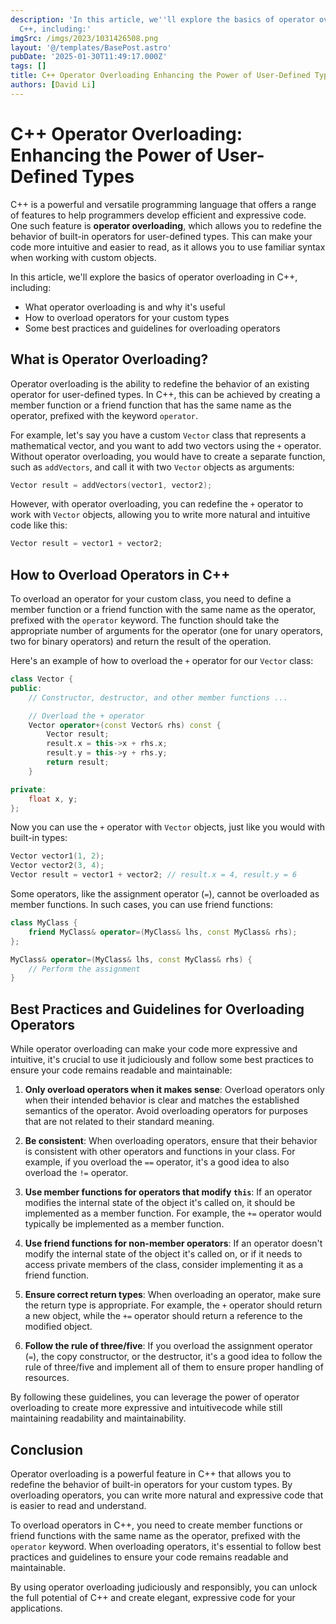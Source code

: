 ```yaml
---
description: 'In this article, we''ll explore the basics of operator overloading in
  C++, including:'
imgSrc: /imgs/2023/1031426508.png
layout: '@/templates/BasePost.astro'
pubDate: '2025-01-30T11:49:17.000Z'
tags: []
title: C++ Operator Overloading Enhancing the Power of User-Defined Types
authors: [David Li]
---
```


# C++ Operator Overloading: Enhancing the Power of User-Defined Types

C++ is a powerful and versatile programming language that offers a range of features to help programmers develop efficient and expressive code. One such feature is **operator overloading**, which allows you to redefine the behavior of built-in operators for user-defined types. This can make your code more intuitive and easier to read, as it allows you to use familiar syntax when working with custom objects.

In this article, we'll explore the basics of operator overloading in C++, including:

- What operator overloading is and why it's useful
- How to overload operators for your custom types
- Some best practices and guidelines for overloading operators

## What is Operator Overloading?

Operator overloading is the ability to redefine the behavior of an existing operator for user-defined types. In C++, this can be achieved by creating a member function or a friend function that has the same name as the operator, prefixed with the keyword `operator`.

For example, let's say you have a custom `Vector` class that represents a mathematical vector, and you want to add two vectors using the `+` operator. Without operator overloading, you would have to create a separate function, such as `addVectors`, and call it with two `Vector` objects as arguments:

```cpp
Vector result = addVectors(vector1, vector2);
```

However, with operator overloading, you can redefine the `+` operator to work with `Vector` objects, allowing you to write more natural and intuitive code like this:

```cpp
Vector result = vector1 + vector2;
```

## How to Overload Operators in C++

To overload an operator for your custom class, you need to define a member function or a friend function with the same name as the operator, prefixed with the `operator` keyword. The function should take the appropriate number of arguments for the operator (one for unary operators, two for binary operators) and return the result of the operation.

Here's an example of how to overload the `+` operator for our `Vector` class:

```cpp
class Vector {
public:
    // Constructor, destructor, and other member functions ...

    // Overload the + operator
    Vector operator+(const Vector& rhs) const {
        Vector result;
        result.x = this->x + rhs.x;
        result.y = this->y + rhs.y;
        return result;
    }

private:
    float x, y;
};
```

Now you can use the `+` operator with `Vector` objects, just like you would with built-in types:

```cpp
Vector vector1(1, 2);
Vector vector2(3, 4);
Vector result = vector1 + vector2; // result.x = 4, result.y = 6
```

Some operators, like the assignment operator (`=`), cannot be overloaded as member functions. In such cases, you can use friend functions:

```cpp
class MyClass {
    friend MyClass& operator=(MyClass& lhs, const MyClass& rhs);
};

MyClass& operator=(MyClass& lhs, const MyClass& rhs) {
    // Perform the assignment
}
```

## Best Practices and Guidelines for Overloading Operators

While operator overloading can make your code more expressive and intuitive, it's crucial to use it judiciously and follow some best practices to ensure your code remains readable and maintainable:

1. **Only overload operators when it makes sense**: Overload operators only when their intended behavior is clear and matches the established semantics of the operator. Avoid overloading operators for purposes that are not related to their standard meaning.

2. **Be consistent**: When overloading operators, ensure that their behavior is consistent with other operators and functions in your class. For example, if you overload the `==` operator, it's a good idea to also overload the `!=` operator.

3. **Use member functions for operators that modify `this`**: If an operator modifies the internal state of the object it's called on, it should be implemented as a member function. For example, the `+=` operator would typically be implemented as a member function.

4. **Use friend functions for non-member operators**: If an operator doesn't modify the internal state of the object it's called on, or if it needs to access private members of the class, consider implementing it as a friend function.

5. **Ensure correct return types**: When overloading an operator, make sure the return type is appropriate. For example, the `+` operator should return a new object, while the `+=` operator should return a reference to the modified object.

6. **Follow the rule of three/five**: If you overload the assignment operator (`=`), the copy constructor, or the destructor, it's a good idea to follow the rule of three/five and implement all of them to ensure proper handling of resources.

By following these guidelines, you can leverage the power of operator overloading to create more expressive and intuitivecode while still maintaining readability and maintainability.

## Conclusion

Operator overloading is a powerful feature in C++ that allows you to redefine the behavior of built-in operators for your custom types. By overloading operators, you can write more natural and expressive code that is easier to read and understand.

To overload operators in C++, you need to create member functions or friend functions with the same name as the operator, prefixed with the `operator` keyword. When overloading operators, it's essential to follow best practices and guidelines to ensure your code remains readable and maintainable.

By using operator overloading judiciously and responsibly, you can unlock the full potential of C++ and create elegant, expressive code for your applications.